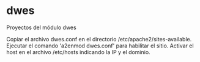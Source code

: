 # dwes
Proyectos del módulo dwes

Copiar el archivo dwes.conf en el directorio /etc/apache2/sites-available.
Ejecutar el comando 'a2enmod dwes.conf' para habilitar el sitio.
Activar el host en el archivo /etc/hosts indicando la IP y el dominio.
